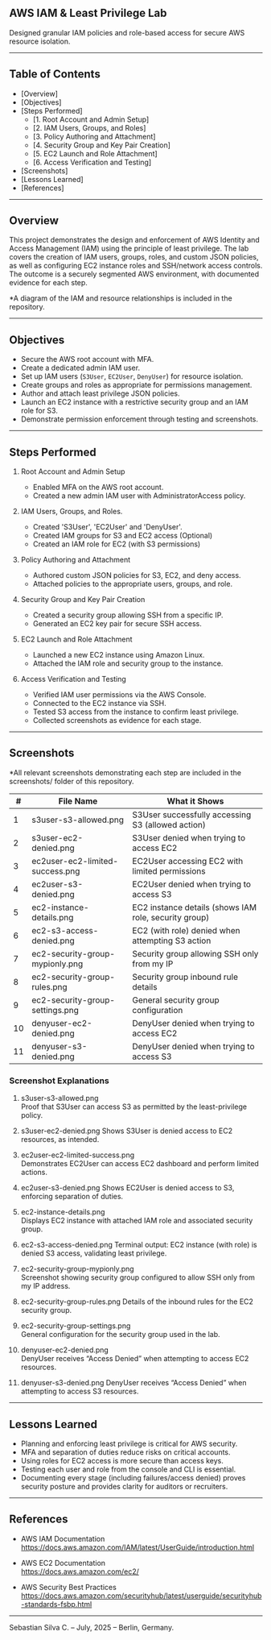 ## AWS IAM & Least Privilege Lab

Designed granular IAM policies and role-based access for secure AWS resource isolation.

---

## Table of Contents

- [Overview]
- [Objectives]
- [Steps Performed]
  - [1. Root Account and Admin Setup]
  - [2. IAM Users, Groups, and Roles]
  - [3. Policy Authoring and Attachment]
  - [4. Security Group and Key Pair Creation]
  - [5. EC2 Launch and Role Attachment]
  - [6. Access Verification and Testing]
- [Screenshots]
- [Lessons Learned]
- [References]

---

## Overview

This project demonstrates the design and enforcement of AWS Identity and Access Management (IAM) using the principle of least privilege. The lab covers the creation of IAM users, groups, roles, and custom JSON policies, as well as configuring EC2 instance roles and SSH/network access controls. The outcome is a securely segmented AWS environment, with documented evidence for each step.

*A diagram of the IAM and resource relationships is included in the repository.

---

## Objectives

- Secure the AWS root account with MFA.
- Create a dedicated admin IAM user.
- Set up IAM users (`S3User`, `EC2User`, `DenyUser`) for resource isolation.
- Create groups and roles as appropriate for permissions management.
- Author and attach least privilege JSON policies.
- Launch an EC2 instance with a restrictive security group and an IAM role for S3.
- Demonstrate permission enforcement through testing and screenshots.

---

## Steps Performed

1. Root Account and Admin Setup  
   - Enabled MFA on the AWS root account.  
   - Created a new admin IAM user with AdministratorAccess policy.

2. IAM Users, Groups, and Roles.  
   - Created 'S3User', 'EC2User' and 'DenyUser'.  
   - Created IAM groups for S3 and EC2 access (Optional) 
   - Created an IAM role for EC2 (with S3 permissions)

3. Policy Authoring and Attachment  
   - Authored custom JSON policies for S3, EC2, and deny access.  
   - Attached policies to the appropriate users, groups, and role.

4. Security Group and Key Pair Creation  
   - Created a security group allowing SSH from a specific IP.  
   - Generated an EC2 key pair for secure SSH access.

5. EC2 Launch and Role Attachment  
   - Launched a new EC2 instance using Amazon Linux.  
   - Attached the IAM role and security group to the instance.

6. Access Verification and Testing  
   - Verified IAM user permissions via the AWS Console.  
   - Connected to the EC2 instance via SSH.  
   - Tested S3 access from the instance to confirm least privilege.  
   - Collected screenshots as evidence for each stage.

---

## Screenshots

*All relevant screenshots demonstrating each step are included in the screenshots/ folder of this repository.

| #  | File Name                          | What it Shows                                       |
|----|------------------------------------|-----------------------------------------------------|
| 1  | s3user-s3-allowed.png              | S3User successfully accessing S3 (allowed action)   |
| 2  | s3user-ec2-denied.png              | S3User denied when trying to access EC2             |
| 3  | ec2user-ec2-limited-success.png    | EC2User accessing EC2 with limited permissions      |
| 4  | ec2user-s3-denied.png              | EC2User denied when trying to access S3             |
| 5  | ec2-instance-details.png           | EC2 instance details (shows IAM role, security group)|
| 6  | ec2-s3-access-denied.png           | EC2 (with role) denied when attempting S3 action    |
| 7  | ec2-security-group-mypionly.png    | Security group allowing SSH only from my IP         |
| 8  | ec2-security-group-rules.png       | Security group inbound rule details                 |
| 9  | ec2-security-group-settings.png    | General security group configuration                |
| 10 | denyuser-ec2-denied.png            | DenyUser denied when trying to access EC2           |
| 11 | denyuser-s3-denied.png             | DenyUser denied when trying to access S3            |

### Screenshot Explanations

1. s3user-s3-allowed.png  
   Proof that S3User can access S3 as permitted by the least-privilege policy.

2. s3user-ec2-denied.png
   Shows S3User is denied access to EC2 resources, as intended.

3. ec2user-ec2-limited-success.png  
   Demonstrates EC2User can access EC2 dashboard and perform limited actions.

4. ec2user-s3-denied.png 
   Shows EC2User is denied access to S3, enforcing separation of duties.

5. ec2-instance-details.png  
   Displays EC2 instance with attached IAM role and associated security group.

6. ec2-s3-access-denied.png 
   Terminal output: EC2 instance (with role) is denied S3 access, validating least privilege.

7. ec2-security-group-mypionly.png  
   Screenshot showing security group configured to allow SSH only from my IP address.

8. ec2-security-group-rules.png
   Details of the inbound rules for the EC2 security group.

9. ec2-security-group-settings.png  
   General configuration for the security group used in the lab.

10. denyuser-ec2-denied.png  
    DenyUser receives “Access Denied” when attempting to access EC2 resources.

11. denyuser-s3-denied.png 
    DenyUser receives “Access Denied” when attempting to access S3 resources.

---

## Lessons Learned

- Planning and enforcing least privilege is critical for AWS security.
- MFA and separation of duties reduce risks on critical accounts.
- Using roles for EC2 access is more secure than access keys.
- Testing each user and role from the console and CLI is essential.
- Documenting every stage (including failures/access denied) proves security posture and provides clarity for auditors or recruiters.

---

## References

- AWS IAM Documentation  
  https://docs.aws.amazon.com/IAM/latest/UserGuide/introduction.html

- AWS EC2 Documentation  
  https://docs.aws.amazon.com/ec2/

- AWS Security Best Practices  
  https://docs.aws.amazon.com/securityhub/latest/userguide/securityhub-standards-fsbp.html

---

Sebastian Silva C. – July, 2025 – Berlin, Germany.
